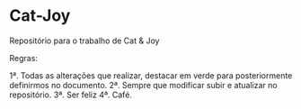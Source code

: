 # Cat-Joy
Repositório para o trabalho de Cat &amp; Joy

Regras:

1ª. Todas as alterações que realizar, destacar em verde para posteriormente definirmos no documento.
2ª. Sempre que modificar subir e atualizar no repositório.
3ª. Ser feliz
4ª. Café.
